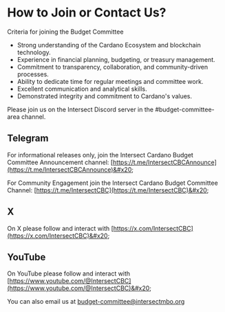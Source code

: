# How to Join or Contact Us?

Criteria for joining the Budget Committee

* Strong understanding of the Cardano Ecosystem and blockchain technology.
* Experience in financial planning, budgeting, or treasury management.
* Commitment to transparency, collaboration, and community-driven processes.
* Ability to dedicate time for regular meetings and committee work.
* Excellent communication and analytical skills.
* Demonstrated integrity and commitment to Cardano's values.

Please join us on the Intersect Discord server in the #budget-committee-area channel.

## Telegram

For informational releases only, join the Intersect Cardano Budget Committee Announcement channel: [https://t.me/IntersectCBCAnnounce](https://t.me/IntersectCBCAnnounce)&#x20;

For Community Engagement join the Intersect Cardano Budget Committee Channel: [https://t.me/IntersectCBC](https://t.me/IntersectCBC)&#x20;

## X

On X please follow and interact with [https://x.com/IntersectCBC](https://x.com/IntersectCBC)&#x20;

## YouTube

On YouTube please follow and interact with [https://www.youtube.com/@IntersectCBC](https://www.youtube.com/@IntersectCBC)&#x20;



You can also email us at [budget-committee@intersectmbo.org](mailto:budget-committee@intersectmbo.org)
